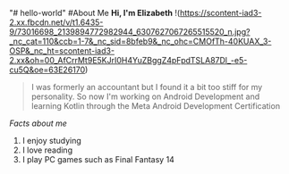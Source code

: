 "# hello-world" 
#About Me
**Hi, I'm Elizabeth**
!(https://scontent-iad3-2.xx.fbcdn.net/v/t1.6435-9/73016698_2139894772982944_6307627067265515520_n.jpg?_nc_cat=110&ccb=1-7&_nc_sid=8bfeb9&_nc_ohc=CMOfTh-40KUAX_3-OSP&_nc_ht=scontent-iad3-2.xx&oh=00_AfCrrMt9E5KJrI0H4YuZBggZ4pFpdTSLA87Dl_-e5-cu5Q&oe=63E26170)
>I was formerly an accountant but I found it a bit too stiff for my personality. So now I'm working on Android Development and learning Kotlin through the Meta Android Development Certification

*Facts about me*
1. I enjoy studying
2. I love reading
3. I play PC games such as Final Fantasy 14
